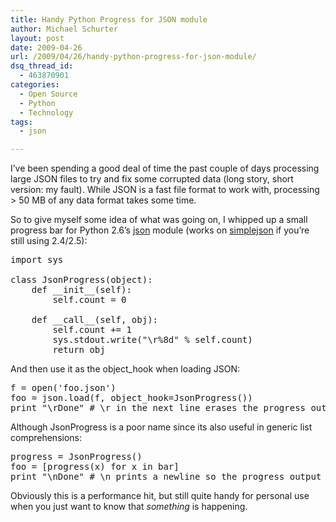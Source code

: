 ```yaml
---
title: Handy Python Progress for JSON module
author: Michael Schurter
layout: post
date: 2009-04-26
url: /2009/04/26/handy-python-progress-for-json-module/
dsq_thread_id:
  - 463870901
categories:
  - Open Source
  - Python
  - Technology
tags:
  - json

---
```

I&#8217;ve been spending a good deal of time the past couple of days processing large JSON files to try and fix some corrupted data (long story, short version: my fault). While JSON is a fast file format to work with, processing > 50 MB of any data format takes some time.

So to give myself some idea of what was going on, I whipped up a small progress bar for Python 2.6&#8217;s [json][1] module (works on [simplejson][2] if you&#8217;re still using 2.4/2.5):

<pre lang="python">import sys

class JsonProgress(object):
    def __init__(self):
        self.count = 0

    def __call__(self, obj):
        self.count += 1
        sys.stdout.write("\r%8d" % self.count)
        return obj
</pre>

And then use it as the object_hook when loading JSON:

<pre lang="python">f = open('foo.json')
foo = json.load(f, object_hook=JsonProgress())
print "\rDone" # \r in the next line erases the progress output
</pre>

Although JsonProgress is a poor name since its also useful in generic list comprehensions:

<pre lang="python">progress = JsonProgress()
foo = [progress(x) for x in bar]
print "\nDone" # \n prints a newline so the progress output is kept
</pre>

Obviously this is a performance hit, but still quite handy for personal use when you just want to know that _something_ is happening.

 [1]: http://docs.python.org/library/json.html
 [2]: http://pypi.python.org/pypi/simplejson